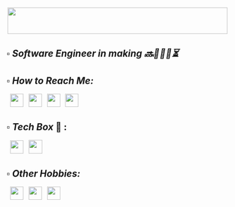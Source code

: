 # <div align="center" ><img height=60px width=500px src="https://img.shields.io/badge/Hello%20I'm%20Atherv-grey?&style=for-the-badge"></div> 

## <em> ▫️ Software Engineer in making 🔜👨🏻‍💻⏳ </em>
## <em> ▫️ How to Reach Me: </em>
   &nbsp; [<img height="30" src="https://img.shields.io/badge/twitter-%231DA1F2.svg?&style=for-the-badge&logo=twitter&logoColor=black" />](https://twitter.com/ColonelAVP_)
&nbsp; [<img height="30" src="https://img.shields.io/badge/Facebook-1877F2?style=for-the-badge&logo=facebook&logoColor=black" />](https://www.facebook.com/atherv.v.patil/)
&nbsp; [<img height="30" src="https://img.shields.io/badge/Instagram-E4405F?style=for-the-badge&logo=instagram&logoColor=black" />](https://www.instagram.com/athervvpatil/)
&nbsp; [<img height="30" src="https://img.shields.io/badge/linkedin-blue.svg?&style=for-the-badge&logo=linkedin&logoColor=black" />](https://www.linkedin.com/in/atherv-patil-4a86691b1/)  
## ▫️ <em> Tech Box </em> 🧰 : 
&nbsp; <img height="30" src="https://img.shields.io/badge/Python-FFD43B?style=for-the-badge&logo=python&logoColor=darkgreen" /> &nbsp; <img height="31" src="https://img.shields.io/badge/MySQL-AD3198?style=for-the-badge&logo=mysql&logoColor=black" />

## <em>▫️ Other Hobbies: </em>
  &nbsp; <img height="30" src="https://img.shields.io/badge/Gamer-Counter_Strike-green?style=for-the-badge&logo=counter-strike&logoColor=black" /> &nbsp; [<img height="30" src="https://img.shields.io/badge/Spotify-1ED760?&style=for-the-badge&logo=spotify&logoColor=black" />](https://open.spotify.com/user/31jvid3zyvvwhjs44zmurjfh4bwu) &nbsp; <img height="30" src="https://img.shields.io/badge/%20REAL MADRID-Football⚽-green?style=for-the-badge&logo=one" /> 
